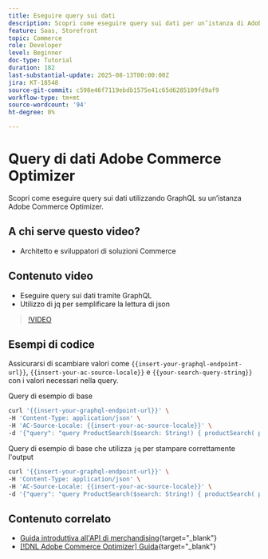 ```yaml
---
title: Eseguire query sui dati
description: Scopri come eseguire query sui dati per un’istanza di Adobe Commerce Optimizer.
feature: Saas, Storefront
topic: Commerce
role: Developer
level: Beginner
doc-type: Tutorial
duration: 182
last-substantial-update: 2025-08-13T00:00:00Z
jira: KT-18548
source-git-commit: c598e46f7119ebdb1575e41c65d6285109fd9af9
workflow-type: tm+mt
source-wordcount: '94'
ht-degree: 0%

---
```


# Query di dati Adobe Commerce Optimizer

Scopri come eseguire query sui dati utilizzando GraphQL su un’istanza Adobe Commerce Optimizer.

## A chi serve questo video?

* Architetto e sviluppatori di soluzioni Commerce

## Contenuto video

* Eseguire query sui dati tramite GraphQL
* Utilizzo di jq per semplificare la lettura di json

>[!VIDEO](https://video.tv.adobe.com/v/3470800?learn=on&enablevpops)

## Esempi di codice

Assicurarsi di scambiare valori come `{{insert-your-graphql-endpoint-url}}`, `{{insert-your-ac-source-locale}}` e `{{your-search-query-string}}` con i valori necessari nella query.

Query di esempio di base

```bash
curl '{{insert-your-graphql-endpoint-url}}' \
-H 'Content-Type: application/json' \
-H 'AC-Source-Locale: {{insert-your-ac-source-locale}}' \
-d '{"query": "query ProductSearch($search: String!) { productSearch( phrase: $search, page_size: 10, current_page: 2) { items { productView { sku name description shortDescription images { url } ... on SimpleProductView { attributes { label name value } price { regular { amount { value currency } } roles } } } } } }", "variables": { "search": "{{your-search-query-string}}"}}'
```

Query di esempio di base che utilizza `jq` per stampare correttamente l&#39;output

```bash
curl '{{insert-your-graphql-endpoint-url}}' \
-H 'Content-Type: application/json' \
-H 'AC-Source-Locale: {{insert-your-ac-source-locale}}' \
-d '{"query": "query ProductSearch($search: String!) { productSearch( phrase: $search, page_size: 10, current_page: 2) { items { productView { sku name description shortDescription images { url } ... on SimpleProductView { attributes { label name value } price { regular { amount { value currency } } roles } } } } } }", "variables": { "search": "{{your-search-query-string}}"}}' | jq .
```

## Contenuto correlato

* [Guida introduttiva all&#39;API di merchandising](https://developer.adobe.com/commerce/services/optimizer/merchandising-services/using-the-api/#make-your-first-request){target="_blank"}
* [[!DNL Adobe Commerce Optimizer] Guida](https://experienceleague.adobe.com/it/docs/commerce/optimizer/overview){target="_blank"}
